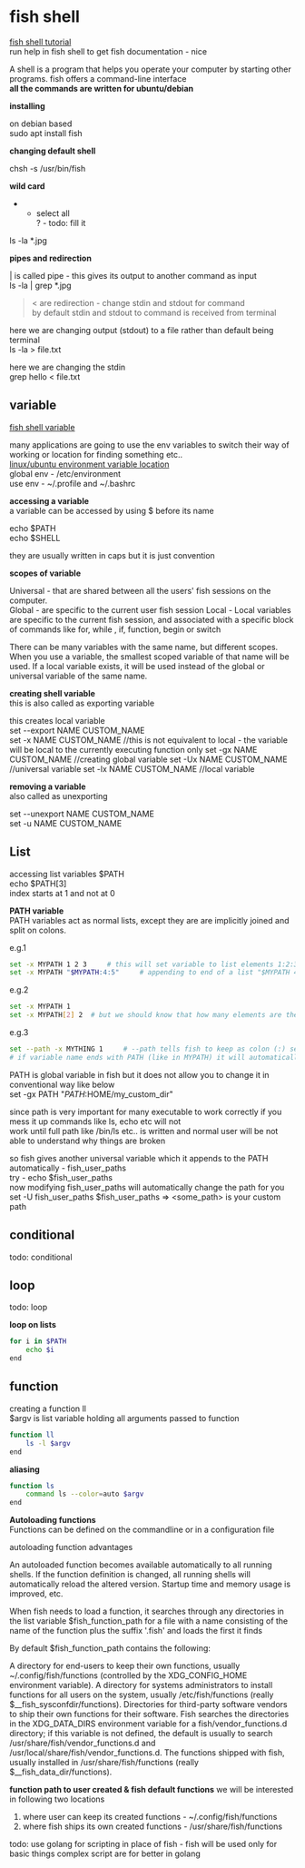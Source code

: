 # fish shell

[fish shell tutorial](https://fishshell.com/docs/current/tutorial.html#tutorial)  
run help in fish shell to get fish documentation  - nice   

A shell is a program that helps you operate your computer by starting other programs. fish offers a command-line interface  
**all the commands are written for ubuntu/debian**  

**installing**   

on debian based   
sudo apt install fish  

**changing default shell**  

chsh -s /usr/bin/fish

**wild card**  
* - select all  
? - todo: fill it

ls -la *.jpg

**pipes and redirection**  

| is called pipe - this gives its output to another command as input  
ls -la | grep *.jpg

> < are redirection - change stdin and stdout for command   
by default stdin and stdout to command is received from terminal  

here we are changing output (stdout) to a file rather than default being terminal  
ls -la > file.txt

here we are changing the stdin  
grep hello < file.txt 

## variable

[fish shell variable](https://fishshell.com/docs/current/language.html#shell-variables)  

many applications are going to use the env variables to switch their way of working or location for finding something etc..  
[linux/ubuntu environment variable location](https://askubuntu.com/questions/164586/environment-variables-where-are-they-stored-by-linux-how-do-i-change-them-and)  
global env - /etc/environment  
use env - ~/.profile and ~/.bashrc  

**accessing a variable**  
a variable can be accessed by using $ before its name  

echo $PATH  
echo $SHELL  

they are usually written in caps but it is just convention  

**scopes of variable**  

Universal - that are shared between all the users' fish sessions on the computer.  
Global - are specific to the current user fish session
Local - Local variables are specific to the current fish session, and associated with a specific block of commands like for, while , if, function, begin or switch   

There can be many variables with the same name, but different scopes. When you use a variable, the smallest scoped variable of that name will be used. If a local variable exists, it will be used instead of the global or universal variable of the same name.


**creating shell variable**  
this is also called as exporting variable  

this creates local variable  
set --export NAME CUSTOM_NAME   
set -x NAME CUSTOM_NAME     //this is not equivalent to local - the variable will be local to the currently executing function only 
set -gx NAME CUSTOM_NAME    //creating global variable 
set -Ux NAME CUSTOM_NAME    //universal variable
set -lx NAME CUSTOM_NAME    //local variable

**removing a variable**  
also called as unexporting  

set --unexport NAME CUSTOM_NAME  
set -u NAME CUSTOM_NAME   

## List
accessing list variables $PATH  
echo $PATH[3]  
index starts at 1 and not at 0  

**PATH variable**  
PATH variables act as normal lists, except they are are implicitly joined and split on colons.  

e.g.1
```bash
set -x MYPATH 1 2 3     # this will set variable to list elements 1:2:3 => echo $MYPATH shows as 1 2 3 though
set -x MYPATH "$MYPATH:4:5"     # appending to end of a list "$MYPATH 4 5" can also be used in place of "$MYPATH:4:5"
```

e.g.2
```bash
set -x MYPATH 1
set -x MYPATH[2] 2  # but we should know that how many elements are there
```

e.g.3
```bash
set --path -x MYTHING 1     # --path tells fish to keep as colon (:) separated just like path stored in shells
# if variable name ends with PATH (like in MYPATH) it will automatically create as colon (:) separated
```

PATH is global variable in fish but it does not allow you to change it in conventional way like below  
set -gx PATH "$PATH:$HOME/my_custom_dir"  

since path is very important for many executable to work correctly if you mess it up commands like ls, echo etc will not  
work until full path like /bin/ls etc.. is written and normal user will be not able to understand why things are broken  

so fish gives another universal variable which it appends to the PATH automatically -  fish_user_paths  
try -  echo $fish_user_paths  
now modifying fish_user_paths will automatically change the path for you  
set -U fish_user_paths <some-path> $fish_user_paths  => <some_path> is your custom path

## conditional
todo: conditional

## loop
todo: loop

**loop on lists**  
```bash
for i in $PATH
    echo $i
end
```

## function

creating a function ll  
$argv is list variable holding all arguments passed to function  
```bash
function ll
    ls -l $argv
end
```

**aliasing**  
```bash
function ls
    command ls --color=auto $argv
end
```

**Autoloading functions**  
Functions can be defined on the commandline or in a configuration file  

autoloading function advantages  

An autoloaded function becomes available automatically to all running shells.
If the function definition is changed, all running shells will automatically reload the altered version.
Startup time and memory usage is improved, etc.

When fish needs to load a function, it searches through any directories in the list variable $fish_function_path for a file with a name consisting of the name of the function plus the suffix '.fish' and loads the first it finds  

By default $fish_function_path contains the following:

A directory for end-users to keep their own functions, usually ~/.config/fish/functions (controlled by the XDG_CONFIG_HOME environment variable).
A directory for systems administrators to install functions for all users on the system, usually /etc/fish/functions (really $__fish_sysconfdir/functions).
Directories for third-party software vendors to ship their own functions for their software. Fish searches the directories in the XDG_DATA_DIRS environment variable for a fish/vendor_functions.d directory; if this variable is not defined, the default is usually to search /usr/share/fish/vendor_functions.d and /usr/local/share/fish/vendor_functions.d.
The functions shipped with fish, usually installed in /usr/share/fish/functions (really $__fish_data_dir/functions).  

**function path to user created & fish default functions**
we will be interested in following two locations  
1. where user can keep its created functions - ~/.config/fish/functions  
2. where fish ships its own created functions - /usr/share/fish/functions

todo: use golang for scripting in place of fish - fish will be used only for basic things complex script are for better in golang  









